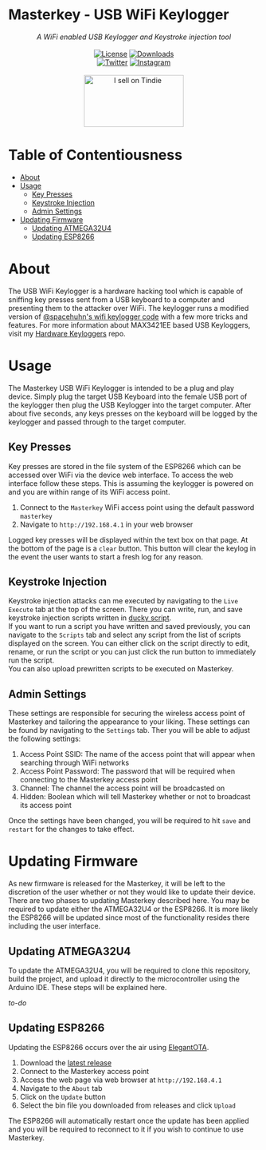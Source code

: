 # Masterkey - USB WiFi Keylogger
 
<p align="center">
  <i>A WiFi enabled USB Keylogger and Keystroke injection tool</i>
  <br><br>
  <a href="https://github.com/justcallmekoko/USBKeylogger/blob/master/LICENSE"><img alt="License" src="https://img.shields.io/github/license/mashape/apistatus.svg"></a>
  <a href="https://github.com/justcallmekoko/USBKeylogger/releases/latest"><img src="https://img.shields.io/github/downloads/justcallmekoko/USBKeylogger/total" alt="Downloads"/></a>
  <br>
  <a href="https://twitter.com/intent/follow?screen_name=jcmkyoutube"><img src="https://img.shields.io/twitter/follow/jcmkyoutube?style=social&logo=twitter" alt="Twitter"></a>
  <a href="https://www.instagram.com/just.call.me.koko"><img src="https://img.shields.io/badge/Follow%20Me-Instagram-orange" alt="Instagram"/></a>
  <br><br>
  <a href="https://www.tindie.com/products/justcallmekoko/masterkey-wifi-usb-keylogger/"><img src="https://d2ss6ovg47m0r5.cloudfront.net/badges/tindie-larges.png" alt="I sell on Tindie" width="200" height="104"></a>
</p>

# Table of Contentiousness
- [About](#about)
- [Usage](#usage)
  - [Key Presses](#key-presses)
  - [Keystroke Injection](#keystroke-injection)
  - [Admin Settings](#admin-settings)
- [Updating Firmware](#updating-firmware)
  - [Updating ATMEGA32U4](#updating-atmega32u4)
  - [Updating ESP8266](#updating-esp8266)

# About
The USB WiFi Keylogger is a hardware hacking tool which is capable of sniffing key presses sent from a USB keyboard to a computer and presenting them to the attacker over WiFi. The keylogger runs a modified version of [@spacehuhn's wifi keylogger code](https://github.com/spacehuhn/wifi_keylogger) with a few more tricks and features. For more information about MAX3421EE based USB Keyloggers, visit my [Hardware Keyloggers](https://github.com/justcallmekoko/Hardware-Keyloggers#spacehuhn-wifi-keylogger) repo.

# Usage
The Masterkey USB WiFi Keylogger is intended to be a plug and play device. Simply plug the target USB Keyboard into the female USB port of the keylogger then plug the USB Keylogger into the target computer. After about five seconds, any keys presses on the keyboard will be logged by the keylogger and passed through to the target computer. 

## Key Presses
Key presses are stored in the file system of the ESP8266 which can be accessed over WiFi via the device web interface. To access the web interface follow these steps. This is assuming the keylogger is powered on and you are within range of its WiFi access point.
1. Connect to the `Masterkey` WiFi access point using the default password `masterkey`
2. Navigate to `http://192.168.4.1` in your web browser

Logged key presses will be displayed within the text box on that page. At the bottom of the page is a `clear` button. This button will clear the keylog in the event the user wants to start a fresh log for any reason.

## Keystroke Injection
Keystroke injection attacks can me executed by navigating to the `Live Execute` tab at the top of the screen. There you can write, run, and save keystroke injection scripts written in [ducky script](https://docs.hak5.org/hc/en-us/articles/360010555153-Ducky-Script-the-USB-Rubber-Ducky-language).  
If you want to run a script you have written and saved previously, you can navigate to the `Scripts` tab and select any script from the list of scripts displayed on the screen. You can either click on the script directly to edit, rename, or run the script or you can just click the run button to immediately run the script.  
You can also upload prewritten scripts to be executed on Masterkey.

## Admin Settings
These settings are responsible for securing the wireless access point of Masterkey and tailoring the appearance to your liking. These settings can be found by navigating to the `Settings` tab. Ther you will be able to adjust the following settings:
1. Access Point SSID: The name of the access point that will appear when searching through WiFi networks
2. Access Point Password: The password that will be required when connecting to the Masterkey access point
3. Channel: The channel the access point will be broadcasted on
4. Hidden: Boolean which will tell Masterkey whether or not to broadcast its access point

Once the settings have been changed, you will be required to hit `save` and `restart` for the changes to take effect.

# Updating Firmware
As new firmware is released for the Masterkey, it will be left to the discretion of the user whether or not they would like to update their device. There are two phases to updating Masterkey described here. You may be required to update either the ATMEGA32U4 or the ESP8266. It is more likely the ESP8266 will be updated since most of the functionality resides there including the user interface.

## Updating ATMEGA32U4
To update the ATMEGA32U4, you will be required to clone this repository, build the project, and upload it directly to the microcontroller using the Arduino IDE. These steps will be explained here.  

_to-do_

## Updating ESP8266
Updating the ESP8266 occurs over the air using [ElegantOTA](https://github.com/ayushsharma82/ElegantOTA). 
1. Download the [latest release](https://github.com/justcallmekoko/USBKeylogger/releases/latest)
2. Connect to the Masterkey access point
3. Access the web page via web browser at `http://192.168.4.1`
4. Navigate to the `About` tab
5. Click on the `Update` button
6. Select the bin file you downloaded from releases and click `Upload`

The ESP8266 will automatically restart once the update has been applied and you will be required to reconnect to it if you wish to continue to use Masterkey.
